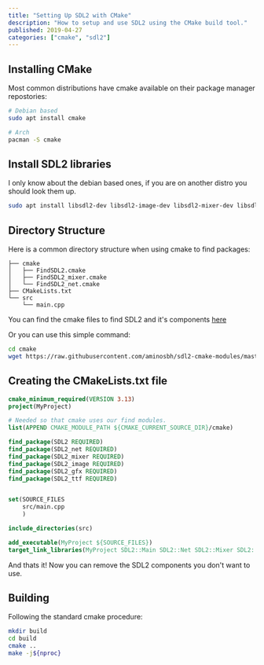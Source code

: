 ```yaml
---
title: "Setting Up SDL2 with CMake"
description: "How to setup and use SDL2 using the CMake build tool."
published: 2019-04-27
categories: ["cmake", "sdl2"]
---
```


## Installing CMake

Most common distributions have cmake available on their package manager repostories:

```bash
# Debian based
sudo apt install cmake

# Arch
pacman -S cmake
```

## Install SDL2 libraries

I only know about the debian based ones, if you are on another distro you should look them up.

```bash
sudo apt install libsdl2-dev libsdl2-image-dev libsdl2-mixer-dev libsdl2-net-dev libsdl2-ttf-dev libsdl2-gfx-dev
```

## Directory Structure

Here is a common directory structure when using cmake to find packages:

```
├── cmake
│   ├── FindSDL2.cmake
│   ├── FindSDL2_mixer.cmake
│   └── FindSDL2_net.cmake
├── CMakeLists.txt
└── src
    └── main.cpp
```

You can find the cmake files to find SDL2 and it's components
[here](https://github.com/aminosbh/sdl2-cmake-modules)

Or you can use this simple command:

```bash
cd cmake
wget https://raw.githubusercontent.com/aminosbh/sdl2-cmake-modules/master/FindSDL2{,_gfx,_image,_mixer,_net,_ttf}.cmake
```

## Creating the CMakeLists.txt file

```cmake
cmake_minimum_required(VERSION 3.13)
project(MyProject)

# Needed so that cmake uses our find modules.
list(APPEND CMAKE_MODULE_PATH ${CMAKE_CURRENT_SOURCE_DIR}/cmake)

find_package(SDL2 REQUIRED)
find_package(SDL2_net REQUIRED)
find_package(SDL2_mixer REQUIRED)
find_package(SDL2_image REQUIRED)
find_package(SDL2_gfx REQUIRED)
find_package(SDL2_ttf REQUIRED)


set(SOURCE_FILES
    src/main.cpp
    )

include_directories(src)

add_executable(MyProject ${SOURCE_FILES})
target_link_libraries(MyProject SDL2::Main SDL2::Net SDL2::Mixer SDL2::Image SDL2::TTF SDL2::GFX)

```

And thats it! Now you can remove the SDL2 components you don't want to use.

## Building

Following the standard cmake procedure:

```bash
mkdir build
cd build
cmake ..
make -j${nproc}
```
